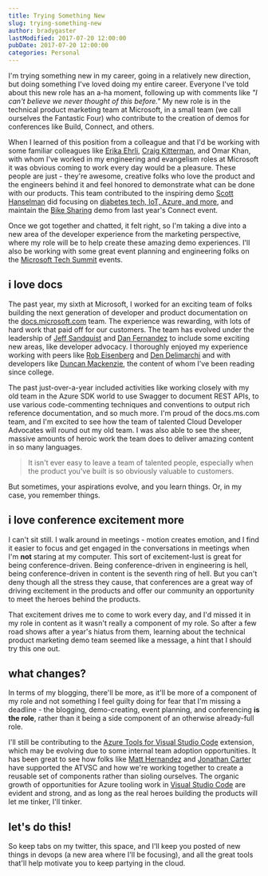 ```yaml
---
title: Trying Something New
slug: trying-something-new
author: bradygaster
lastModified: 2017-07-20 12:00:00
pubDate: 2017-07-20 12:00:00
categories: Personal
---
```


I'm trying something new in my career, going in a relatively new direction, but doing something I've loved doing my entire career. Everyone I've told about this new role has an a-ha moment, following up with comments like *"I can't believe we never thought of this before."* My new role is in the technical product marketing team at Microsoft, in a small team (we call ourselves the Fantastic Four) who contribute to the creation of demos for conferences like Build, Connect, and others. 

When I learned of this position from a colleague and that I'd be working with some familiar colleagues like [Erika Ehrli](https://twitter.com/erikaehrli1), [Craig Kitterman](https://twitter.com/craigkitterman), and Omar Khan, with whom I've worked in my engineering and evangelism roles at Microsoft it was obvious coming to work every day would be a pleasure. These people are just - they're awesome, creative folks who love the product and the engineers behind it and feel honored to demonstrate what can be done with our products. This team contributed to the inspiring demo [Scott Hanselman](http://www.hanselman.com/) did focusing on [diabetes tech, IoT, Azure, and more](https://channel9.msdn.com/Events/Visual-Studio/Connect-event-2015/061), and maintain the [Bike Sharing](https://blogs.msdn.microsoft.com/visualstudio/2016/12/14/connectdemos-2016-bikesharing360-on-github/) demo from last year's Connect event. 

Once we got together and chatted, it felt right, so I'm taking a dive into a new area of the developer experience from the marketing perspective, where my role will be to help create these amazing demo experiences. I'll also be working with some great event planning and engineering folks on the [Microsoft Tech Summit](https://www.microsoft.com/en-us/techsummit) events. 

## i love docs

The past year, my sixth at Microsoft, I worked for an exciting team of folks building the next generation of developer and product documentation on the [docs.microsoft.com](http://docs.microsoft.com) team. The experience was rewarding, with lots of hard work that paid off for our customers. The team has evolved under the leadership of [Jeff Sandquist](https://twitter.com/jeffsand) and [Dan Fernandez](https://twitter.com/danielfe) to include some exciting new areas, like developer advocacy. I thoroughly enjoyed my experience working with peers like [Rob Eisenberg](https://twitter.com/eisenbergeffect) and [Den Delimarchi](https://twitter.com/denniscode) and with developers like [Duncan Mackenzie](https://twitter.com/duncanma), the content of whom I've been reading since college.

The past just-over-a-year included activities like working closely with my old team in the Azure SDK world to use Swagger to document REST APIs, to use various code-commenting techniques and conventions to output rich reference documentation, and so much more. I'm proud of the docs.ms.com team, and I'm excited to see how the team of talented Cloud Developer Advocates will round out my old team. I was also able to see the sheer, massive amounts of heroic work the team does to deliver amazing content in so many languages. 

> It isn't ever easy to leave a team of talented people, especially when the product you've built is so obviously valuable to customers. 

But sometimes, your aspirations evolve, and you learn things. Or, in my case, you remember things. 

## i love conference excitement more

I can't sit still. I walk around in meetings - motion creates emotion, and I find it easier to focus and get engaged in the conversations in meetings when I'm **not** staring at my computer. This sort of excitement-lust is great for being conference-driven. Being conference-driven in engineering is hell, being conference-driven in content is the seventh ring of hell. But you can't deny though all the stress they cause, that conferences are a great way of driving excitement in the products and offer our community an opportunity to meet the heroes behind the products. 

That excitement drives me to come to work every day, and I'd missed it in my role in content as it wasn't really a component of my role. So after a few road shows after a year's hiatus from them, learning about the technical product marketing demo team seemed like a message, a hint that I should try this one out. 

## what changes? 

In terms of my blogging, there'll be more, as it'll be more of a component of my role and not something I feel guilty doing for fear that I'm missing a deadline - the blogging, demo-creating, event planning, and conferencing **is the role**, rather than it being a side component of an otherwise already-full role. 

I'll still be contributing to the [Azure Tools for Visual Studio Code](http://aka.ms/vscodeazuretools) extension, which may be evolving due to some internal team adoption opportunities. It has been great to see how folks like [Matt Hernandez](https://twitter.com/fiveisprime) and [Jonathan Carter](https://twitter.com/lostintangent) have supported the ATVSC and how we're working together to create a reusable set of components rather than sioling ourselves. The organic growth of opportunities for Azure tooling work in [Visual Studio Code](http://twitter.com/code) are evident and strong, and as long as the real heroes building the products will let me tinker, I'll tinker. 

## let's do this!

So keep tabs on my twitter, this space, and I'll keep you posted of new things in devops (a new area where I'll be focusing), and all the great tools that'll help motivate you to keep partying in the cloud. 
